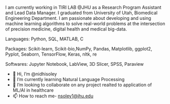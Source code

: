 I am currently working in TIRI LAB @JHU as a Research Program Assistant and Lead Data Manager. I graduated from University of Utah, Biomedical Engineering Department. I am passionate about developing and using machine learning algorithms to solve real-world problems at the intersection of precision medicine, digital health and medical big-data. 

Languages: Python, SQL, MATLAB, C

Packages: Scikit-learn, Scikit-bio,NumPy, Pandas, Matplotlib, ggplot2, Pyplot, Seaborn, TensorFlow, Keras, nltk, re

Softwares: Jupyter Notebook, LabView, 3D Slicer, SPSS, Paraview



- 👋 Hi, I’m @nidhisoley
- 🌱 I’m currently learning Natural Language Processing
- 💞️ I’m looking to collaborate on any project realted to application of ML/AI in healthcare
- 📫 How to reach me- nsoley1@jhu.edu

